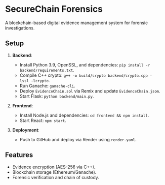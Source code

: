 # SecureChain Forensics

A blockchain-based digital evidence management system for forensic investigations.

## Setup
1. **Backend**:
   - Install Python 3.9, OpenSSL, and dependencies: `pip install -r backend/requirements.txt`.
   - Compile C++ crypto: `g++ -o build/crypto backend/crypto.cpp -lssl -lcrypto`.
   - Run Ganache: `ganache-cli`.
   - Deploy `EvidenceChain.sol` via Remix and update `EvidenceChain.json`.
   - Start Flask: `python backend/main.py`.

2. **Frontend**:
   - Install Node.js and dependencies: `cd frontend && npm install`.
   - Start React: `npm start`.

3. **Deployment**:
   - Push to GitHub and deploy via Render using `render.yaml`.

## Features
- Evidence encryption (AES-256 via C++).
- Blockchain storage (Ethereum/Ganache).
- Forensic verification and chain of custody.
